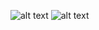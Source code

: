![alt text](https://i.imgur.com/lU6RyVB.gif "nod")
![alt text](https://cdn.discordapp.com/emojis/798795579819294740.gif "yay")
